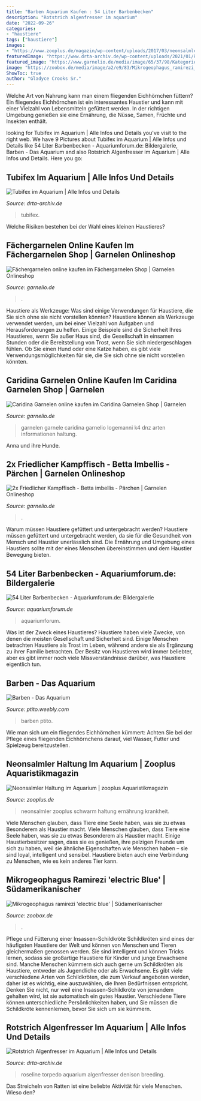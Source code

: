 ```yaml
---
title: "Barben Aquarium Kaufen : 54 Liter Barbenbecken"
description: "Rotstrich algenfresser im aquarium"
date: "2022-09-26"
categories:
- "haustiere"
tags: ["haustiere"]
images:
- "https://www.zooplus.de/magazin/wp-content/uploads/2017/03/neonsalmler_schwarm.jpg"
featuredImage: "https://www.drta-archiv.de/wp-content/uploads/2021/01/Rotstrich-Algenfresser1-1024x668.jpeg"
featured_image: "https://www.garnelio.de/media/image/65/37/98/Kategorie-Fa-chergarnele.jpg"
image: "https://zoobox.de/media/image/a2/e9/83/Mikrogeophagus_ramirezi_Electric_Blue_M_1.png"
ShowToc: true
author: "Gladyce Crooks Sr."
---
```



Welche Art von Nahrung kann man einem fliegenden Eichhörnchen füttern?
Ein fliegendes Eichhörnchen ist ein interessantes Haustier und kann mit einer Vielzahl von Lebensmitteln gefüttert werden. In der richtigen Umgebung genießen sie eine Ernährung, die Nüsse, Samen, Früchte und Insekten enthält.

	

		
looking for Tubifex im Aquarium | Alle Infos und Details you've visit to the right web. We have 9 Pictures about Tubifex im Aquarium | Alle Infos und Details like 54 Liter Barbenbecken - Aquariumforum.de: Bildergalerie, Barben - Das Aquarium and also Rotstrich Algenfresser im Aquarium | Alle Infos und Details. Here you go:
		
    
## Tubifex Im Aquarium | Alle Infos Und Details

<img loading=lazy src="https://www.drta-archiv.de/wp-content/uploads/2019/02/Tubifex011.jpg" onerror="this.onerror=null;this.src='https://tse1.mm.bing.net/th?id=OIP.4NX3ZCOatBOfQqhyfxN89QHaE7&amp;pid=15.1';" alt="Tubifex im Aquarium | Alle Infos und Details">

_Source: drta-archiv.de_

>tubifex. 

	

Welche Risiken bestehen bei der Wahl eines kleinen Haustieres?

    
## Fächergarnelen Online Kaufen Im Fächergarnelen Shop | Garnelen Onlineshop

<img loading=lazy src="https://www.garnelio.de/media/image/65/37/98/Kategorie-Fa-chergarnele.jpg" onerror="this.onerror=null;this.src='https://tse4.mm.bing.net/th?id=OIP.ski6_vi0dvIuW2Yii6-qYgHaE8&amp;pid=15.1';" alt="Fächergarnelen online kaufen im Fächergarnelen Shop | Garnelen Onlineshop">

_Source: garnelio.de_

>. 

	

Haustiere als Werkzeuge: Was sind einige Verwendungen für Haustiere, die Sie sich ohne sie nicht vorstellen könnten?
Haustiere können als Werkzeuge verwendet werden, um bei einer Vielzahl von Aufgaben und Herausforderungen zu helfen. Einige Beispiele sind die Sicherheit Ihres Haustieres, wenn Sie außer Haus sind, die Gesellschaft in einsamen Stunden oder die Bereitstellung von Trost, wenn Sie sich niedergeschlagen fühlen. Ob Sie einen Hund oder eine Katze haben, es gibt viele Verwendungsmöglichkeiten für sie, die Sie sich ohne sie nicht vorstellen könnten.

    
## Caridina Garnelen Online Kaufen Im Caridina Garnelen Shop | Garnelen

<img loading=lazy src="https://www.garnelio.de/media/image/fd/fb/75/redbee-grade158ceb71ada4cb.jpg" onerror="this.onerror=null;this.src='https://tse2.mm.bing.net/th?id=OIP.5JgLlNPQGUDjS3yJue_CLgHaF7&amp;pid=15.1';" alt="Caridina Garnelen online kaufen im Caridina Garnelen Shop | Garnelen">

_Source: garnelio.de_

>garnelen garnele caridina garnelio logemanni k4 dnz arten informationen haltung. 

	

Anna und ihre Hunde.

    
## 2x Friedlicher Kampffisch - Betta Imbellis - Pärchen | Garnelen Onlineshop

<img loading=lazy src="https://www.garnelio.de/media/image/1c/fe/78/shutterstock-1095814130-Kopie.jpg" onerror="this.onerror=null;this.src='https://tse4.mm.bing.net/th?id=OIP.kyykR24onN9Wkn5SXFmH6QHaF7&amp;pid=15.1';" alt="2x Friedlicher Kampffisch - Betta imbellis - Pärchen | Garnelen Onlineshop">

_Source: garnelio.de_

>. 

	

Warum müssen Haustiere gefüttert und untergebracht werden?
Haustiere müssen gefüttert und untergebracht werden, da sie für die Gesundheit von Mensch und Haustier unerlässlich sind. Die Ernährung und Umgebung eines Haustiers sollte mit der eines Menschen übereinstimmen und dem Haustier Bewegung bieten.

    
## 54 Liter Barbenbecken - Aquariumforum.de: Bildergalerie

<img loading=lazy src="https://www.aquariumforum.de/gallery/files/2/0/4/4/6/5/aqurium_2_barben.jpg" onerror="this.onerror=null;this.src='https://tse3.mm.bing.net/th?id=OIP.qPB2jx1-UkeQZxtQymhmmAHaFj&amp;pid=15.1';" alt="54 Liter Barbenbecken - Aquariumforum.de: Bildergalerie">

_Source: aquariumforum.de_

>aquariumforum. 

	

Was ist der Zweck eines Haustieres?
Haustiere haben viele Zwecke, von denen die meisten Gesellschaft und Sicherheit sind. Einige Menschen betrachten Haustiere als Trost im Leben, während andere sie als Ergänzung zu ihrer Familie betrachten. Der Besitz von Haustieren wird immer beliebter, aber es gibt immer noch viele Missverständnisse darüber, was Haustiere eigentlich tun.

    
## Barben - Das Aquarium

<img loading=lazy src="https://ptito.weebly.com/uploads/8/7/6/6/8766994/5637221_orig.jpg" onerror="this.onerror=null;this.src='https://tse4.mm.bing.net/th?id=OIP.Z4gTDG7H3R9EchX8g4SkoAHaFj&amp;pid=15.1';" alt="Barben - Das Aquarium">

_Source: ptito.weebly.com_

>barben ptito. 

	

Wie man sich um ein fliegendes Eichhörnchen kümmert: Achten Sie bei der Pflege eines fliegenden Eichhörnchens darauf, viel Wasser, Futter und Spielzeug bereitzustellen.

    
## Neonsalmler Haltung Im Aquarium | Zooplus Aquaristikmagazin

<img loading=lazy src="https://www.zooplus.de/magazin/wp-content/uploads/2017/03/neonsalmler_schwarm.jpg" onerror="this.onerror=null;this.src='https://tse3.mm.bing.net/th?id=OIP.nwSfDwYSF-hj7Mx-M2X1lwHaE8&amp;pid=15.1';" alt="Neonsalmler Haltung im Aquarium | zooplus Aquaristikmagazin">

_Source: zooplus.de_

>neonsalmler zooplus schwarm haltung ernährung krankheit. 

	

Viele Menschen glauben, dass Tiere eine Seele haben, was sie zu etwas Besonderem als Haustier macht.
Viele Menschen glauben, dass Tiere eine Seele haben, was sie zu etwas Besonderem als Haustier macht. Einige Haustierbesitzer sagen, dass sie es genießen, ihre pelzigen Freunde um sich zu haben, weil sie ähnliche Eigenschaften wie Menschen haben – sie sind loyal, intelligent und sensibel. Haustiere bieten auch eine Verbindung zu Menschen, wie es kein anderes Tier kann.

    
## Mikrogeophagus Ramirezi &#039;electric Blue&#039; | Südamerikanischer

<img loading=lazy src="https://zoobox.de/media/image/a2/e9/83/Mikrogeophagus_ramirezi_Electric_Blue_M_1.png" onerror="this.onerror=null;this.src='https://tse3.mm.bing.net/th?id=OIP.06Q_qnYlclBO5NW-HnstKAHaFk&amp;pid=15.1';" alt="Mikrogeophagus ramirezi &#039;electric blue&#039; | Südamerikanischer">

_Source: zoobox.de_

>. 

	

Pflege und Fütterung einer Insassen-Schildkröte
Schildkröten sind eines der häufigsten Haustiere der Welt und können von Menschen und Tieren gleichermaßen genossen werden. Sie sind intelligent und können Tricks lernen, sodass sie großartige Haustiere für Kinder und junge Erwachsene sind. Manche Menschen kümmern sich auch gerne um Schildkröten als Haustiere, entweder als Jugendliche oder als Erwachsene. Es gibt viele verschiedene Arten von Schildkröten, die zum Verkauf angeboten werden, daher ist es wichtig, eine auszuwählen, die Ihren Bedürfnissen entspricht. Denken Sie nicht, nur weil eine Insassen-Schildkröte von jemandem gehalten wird, ist sie automatisch ein gutes Haustier. Verschiedene Tiere können unterschiedliche Persönlichkeiten haben, und Sie müssen die Schildkröte kennenlernen, bevor Sie sich um sie kümmern.

    
## Rotstrich Algenfresser Im Aquarium | Alle Infos Und Details

<img loading=lazy src="https://www.drta-archiv.de/wp-content/uploads/2021/01/Rotstrich-Algenfresser1-1024x668.jpeg" onerror="this.onerror=null;this.src='https://tse1.mm.bing.net/th?id=OIP.8SnpUWqYHKW-ToT9TXZHLgHaE1&amp;pid=15.1';" alt="Rotstrich Algenfresser im Aquarium | Alle Infos und Details">

_Source: drta-archiv.de_

>roseline torpedo aquarium algenfresser denison breeding. 

	

Das Streicheln von Ratten ist eine beliebte Aktivität für viele Menschen. Wieso den?

